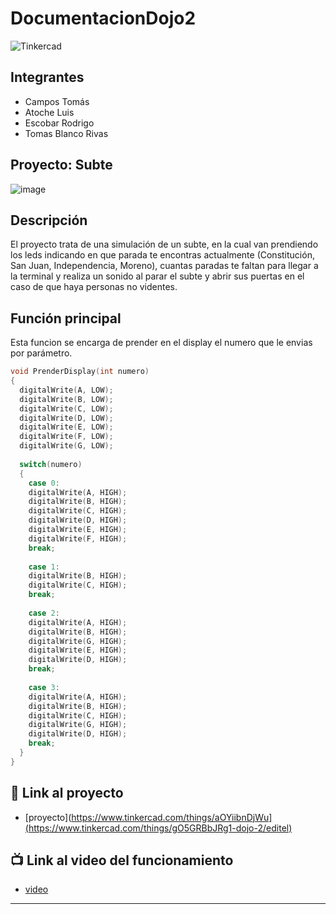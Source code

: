 # DocumentacionDojo2
![Tinkercad](./img/ArduinoTinkercad.jpg)


## Integrantes 
- Campos Tomás
- Atoche Luis
- Escobar Rodrigo
- Tomas Blanco Rivas


## Proyecto: Subte
![image](https://github.com/TomasCampos26/DocumentacionDojo2/assets/123908697/68755d25-31c7-4f27-b6ca-6ed75afce6d5)


## Descripción
El proyecto trata de una simulación de un subte, en la cual van prendiendo los leds indicando en que parada te
encontras actualmente (Constitución, San Juan, Independencia, Moreno), cuantas paradas te faltan para llegar a
la terminal y realiza un sonido al parar el subte y abrir sus puertas en el caso de que haya personas no videntes.

## Función principal
Esta funcion se encarga de prender en el display el numero que le envias por parámetro.

~~~ C (lenguaje en el que esta escrito)
void PrenderDisplay(int numero)
{
  digitalWrite(A, LOW);
  digitalWrite(B, LOW);
  digitalWrite(C, LOW);
  digitalWrite(D, LOW);
  digitalWrite(E, LOW);
  digitalWrite(F, LOW);
  digitalWrite(G, LOW);
  
  switch(numero)
  {
    case 0:
    digitalWrite(A, HIGH);
    digitalWrite(B, HIGH);
    digitalWrite(C, HIGH);
    digitalWrite(D, HIGH);
    digitalWrite(E, HIGH);
    digitalWrite(F, HIGH);
    break;
    
    case 1:
    digitalWrite(B, HIGH);
    digitalWrite(C, HIGH);
    break;
    
    case 2:
    digitalWrite(A, HIGH);
    digitalWrite(B, HIGH);
    digitalWrite(G, HIGH);
    digitalWrite(E, HIGH);
    digitalWrite(D, HIGH);
    break;
  
    case 3:
    digitalWrite(A, HIGH);
    digitalWrite(B, HIGH);
    digitalWrite(C, HIGH);
    digitalWrite(G, HIGH);
    digitalWrite(D, HIGH);
    break;  
  } 
}
~~~

## 🚅 Link al proyecto
- [proyecto](https://www.tinkercad.com/things/aOYiibnDjWu](https://www.tinkercad.com/things/gO5GRBbJRg1-dojo-2/editel)

## :tv: Link al video del funcionamiento
- [video](https://youtu.be/AJGb5cAVgBU)

---



